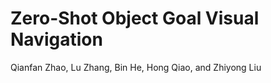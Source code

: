 # Zero-Shot Object Goal Visual Navigation
Qianfan Zhao, Lu Zhang, Bin He, Hong Qiao, and Zhiyong Liu
